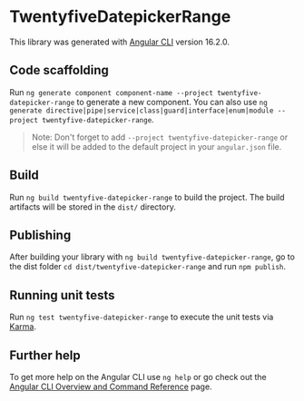 # TwentyfiveDatepickerRange

This library was generated with [Angular CLI](https://github.com/angular/angular-cli) version 16.2.0.

## Code scaffolding

Run `ng generate component component-name --project twentyfive-datepicker-range` to generate a new component. You can also use `ng generate directive|pipe|service|class|guard|interface|enum|module --project twentyfive-datepicker-range`.
> Note: Don't forget to add `--project twentyfive-datepicker-range` or else it will be added to the default project in your `angular.json` file. 

## Build

Run `ng build twentyfive-datepicker-range` to build the project. The build artifacts will be stored in the `dist/` directory.

## Publishing

After building your library with `ng build twentyfive-datepicker-range`, go to the dist folder `cd dist/twentyfive-datepicker-range` and run `npm publish`.

## Running unit tests

Run `ng test twentyfive-datepicker-range` to execute the unit tests via [Karma](https://karma-runner.github.io).

## Further help

To get more help on the Angular CLI use `ng help` or go check out the [Angular CLI Overview and Command Reference](https://angular.io/cli) page.

